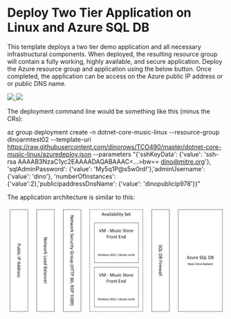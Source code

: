 # Deploy Two Tier Application on Linux and Azure SQL DB

This template deploys a two tier demo application and all necessary infrastructural components. When deployed, the resulting resource group will contain a fully working, highly available, and secure application. Deploy the Azure resource group and application using the below button. Once completed, the application can be access on the Azure public IP address or or public DNS name. 

<a href="https://portal.azure.com/#create/Microsoft.Template/uri/https%3A%2F%2Fraw.githubusercontent.com%2FMicrosoft%2Fdotnet-core-sample-templates%2Fmaster%2Fdotnet-core-music-linux%2Fazuredeploy.json" target="_blank">
    <img src="http://azuredeploy.net/deploybutton.png"/>
</a>
<a href="http://armviz.io/#/?load=https%3A%2F%2Fraw.githubusercontent.com%2FMicrosoft%2Fdotnet-core-sample-templates%2Fmaster%2Fdotnet-core-music-linux%2Fazuredeploy.json" target="_blank">
<img src="http://armviz.io/visualizebutton.png"/>
</a>

The deployment command line would be something like this (minus the CRs):

az group deployment create -n dotnet-core-music-linux --resource-group dinoarmtest02 
--template-uri https://raw.githubusercontent.com/dinorows/TCO490/master/dotnet-core-music-linux/azuredeploy.json 
--parameters "{'sshKeyData': {'value': 'ssh-rsa AAAAB3NzaC1yc2EAAAADAQABAAAC<...>bw== dino@mitre.org'},
'sqlAdminPassword': {'value': 'My5q1P@s5w0rd!'},'adminUsername': {'value': 'dino'},
'numberOfInstances': {'value':2},'publicipaddressDnsName': {'value': 'dinopublicip978'}}"

The application architecture is similar to this:

![](./images/architecture.png)

